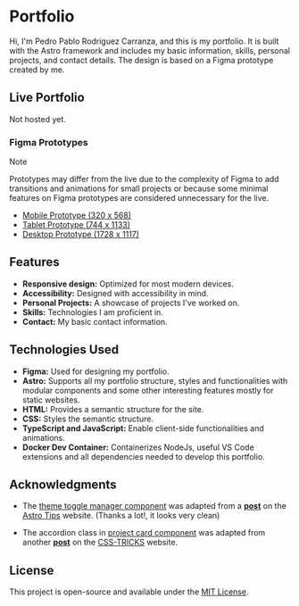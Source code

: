 # Portfolio

Hi, I'm Pedro Pablo Rodriguez Carranza, and this is my portfolio. It is built with the Astro framework and includes my basic information, skills, personal projects, and contact details. The design is based on a Figma prototype created by me.

## Live Portfolio

Not hosted yet.

### Figma Prototypes

> [!NOTE]
> Prototypes may differ from the live due to the complexity of Figma to add transitions and animations for small projects or because some minimal features on Figma prototypes are considered unnecessary for the live.

- [Mobile Prototype (320 x 568)](https://www.figma.com/proto/1Tt1jXKBHxTCTl31OJPIPS/Portfolio?node-id=5109-20105&t=3mrXBcdVFGckruP2-1&scaling=scale-down&content-scaling=fixed&page-id=5109%3A18978)
- [Tablet Prototype (744 x 1133)](https://www.figma.com/proto/1Tt1jXKBHxTCTl31OJPIPS/Portfolio?node-id=5118-27373&t=DqSoRUAXzobQS7xG-1&scaling=scale-down&content-scaling=fixed&page-id=5118%3A25315)
- [Desktop Prototype (1728 x 1117)](https://www.figma.com/proto/1Tt1jXKBHxTCTl31OJPIPS/Portfolio?node-id=5002-10656&t=vSypmpcl1ij1gkLO-1&scaling=scale-down&content-scaling=fixed&page-id=522%3A12151)

## Features

- **Responsive design:** Optimized for most modern devices.
- **Accessibility:** Designed with accessibility in mind.
- **Personal Projects:** A showcase of projects I've worked on.
- **Skills:** Technologies I am proficient in.
- **Contact:** My basic contact information.

## Technologies Used

- **Figma:** Used for designing my portfolio.
- **Astro:** Supports all my portfolio structure, styles and functionalities with modular components and some other interesting features mostly for static websites.
- **HTML:** Provides a semantic structure for the site.
- **CSS:** Styles the semantic structure.
- **TypeScript and JavaScript:** Enable client-side functionalities and animations.
- **Docker Dev Container:** Containerizes NodeJs, useful VS Code extensions and all dependencies needed to develop this portfolio.

## Acknowledgments

- The [theme toggle manager component](src/components/themes/ThemeManager.astro) was adapted from a **[post](https://astro-tips.dev/recipes/dark-mode/)** on the [Astro Tips](https://astro-tips.dev/) website. (Thanks a lot!, it looks very clean)

- The accordion class in [project card component](src/components/projects/ProjectCard.astro) was adapted from another **[post](https://css-tricks.com/how-to-animate-the-details-element-using-waapi/)** on the [CSS-TRICKS](https://css-tricks.com/) website.

## License

This project is open-source and available under the [MIT License](LICENSE.md).
